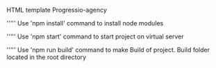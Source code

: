 HTML template Progressio-agency

'''''
Use 'npm install' command to install node modules

'''''
Use 'npm start' command to start project on virtual server

'''''
Use 'npm run build' command to make Build of project. Build folder located in the root directory
